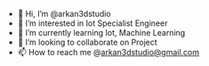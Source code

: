 - 👋 Hi, I’m @arkan3dstudio
- 👀 I’m interested in Iot Specialist Engineer
- 🌱 I’m currently learning Iot, Machine Learning
- 💞️ I’m looking to collaborate on Project
- 📫 How to reach me @arkan3dstudio@gmail.com

<!---
arkan3dstudio/arkan3dstudio is a ✨ special ✨ repository because its `README.md` (this file) appears on your GitHub profile.
You can click the Preview link to take a look at your changes.
--->
